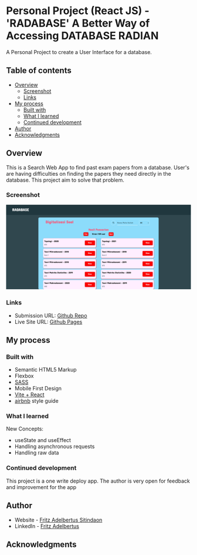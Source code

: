 # Personal Project (React JS) - 'RADABASE' A Better Way of Accessing DATABASE RADIAN

A Personal Project to create a User Interface for a database.

## Table of contents

- [Overview](#overview)
  - [Screenshot](#screenshot)
  - [Links](#links)
- [My process](#my-process)
  - [Built with](#built-with)
  - [What I learned](#what-i-learned)
  - [Continued development](#continued-development)
- [Author](#author)
- [Acknowledgments](#acknowledgments)

## Overview

This is a Search Web App to find past exam papers from a database. User's are having difficulties on finding the papers they need directly in the database. This project aim to solve that problem.

### Screenshot

![](./screenshot.png)

### Links

- Submission URL: [Github Repo](https://github.com/fritzadelbertus/PP04-Radabase)
- Live Site URL: [Github Pages](https://fritzadelbertus.github.io/PP04-Radabase/)

## My process

### Built with

- Semantic HTML5 Markup
- Flexbox
- [SASS](https://sass-lang.com/documentation/)
- Mobile First Design
- [Vite + React](https://vitejs.dev/)
- [airbnb](https://github.com/airbnb/javascript) style guide

### What I learned

New Concepts:
- useState and useEffect
- Handling asynchronous requests
- Handling raw data


### Continued development

This project is a one write deploy app. The author is very open for feedback and improvement for the app

## Author

- Website - [Fritz Adelbertus Sitindaon](https://www.furitsu.site)
- LinkedIn - [Fritz Adelbertus](https://www.linkedin.com/in/fritzadelbertus/)

## Acknowledgments

